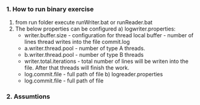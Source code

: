 ### 1. How to run binary exercise

  1) from run folder execute runWriter.bat or runReader.bat
  2) The below properties can be configured
     a) logwriter.properties:
       * writer.buffer.size - configuration for thread local buffer - number of lines thread writes into the file commit.log
       * a.writer.thread.pool - number of type A threads.
       * b.writer.thread.pool - number of type B threads
       * writer.total.iterations - total number of lines will be writen into the file. After that threads will finish the work.
       * log.commit.file -  full path of file
     b) logreader.properties
       * log.commit.file - full path of file

### 2. Assumtions
